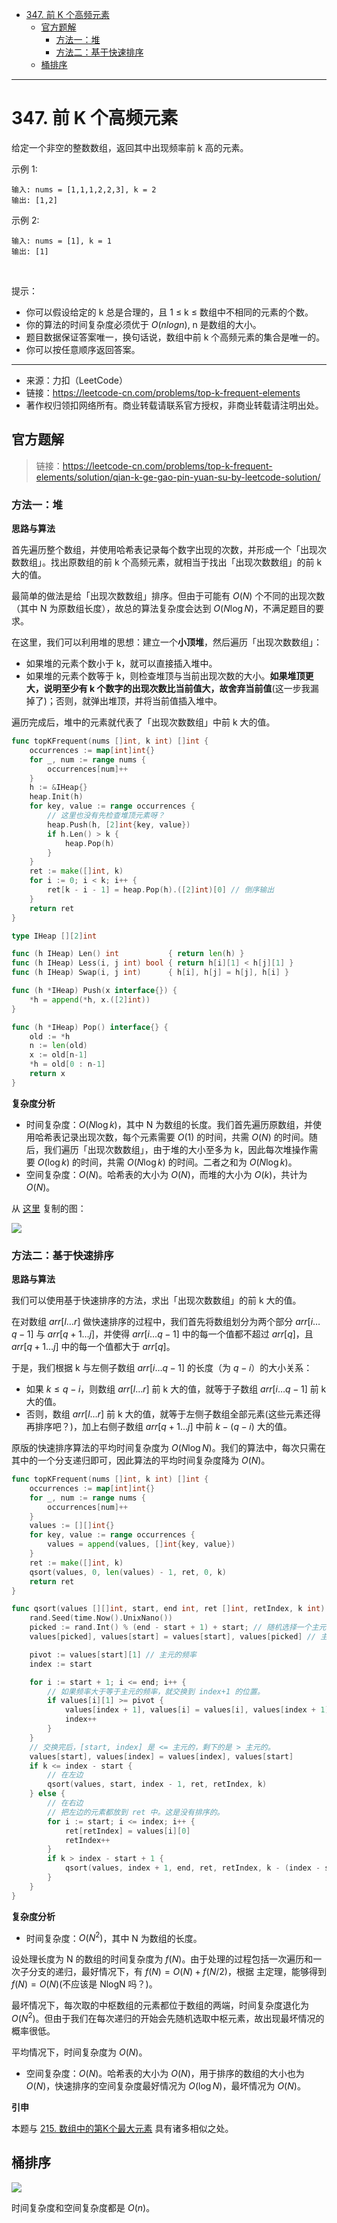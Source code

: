 - [347. 前 K 个高频元素](#347-前-k-个高频元素)
  - [官方题解](#官方题解)
    - [方法一：堆](#方法一堆)
    - [方法二：基于快速排序](#方法二基于快速排序)
  - [桶排序](#桶排序)


------------------------------

# 347. 前 K 个高频元素

给定一个非空的整数数组，返回其中出现频率前 k 高的元素。

示例 1:

```
输入: nums = [1,1,1,2,2,3], k = 2
输出: [1,2]
```

示例 2:

```
输入: nums = [1], k = 1
输出: [1]
```
 

提示：

- 你可以假设给定的 k 总是合理的，且 1 ≤ k ≤ 数组中不相同的元素的个数。
- 你的算法的时间复杂度必须优于 $O(n log n)$, n 是数组的大小。
- 题目数据保证答案唯一，换句话说，数组中前 k 个高频元素的集合是唯一的。
- 你可以按任意顺序返回答案。

--------------------

- 来源：力扣（LeetCode）
- 链接：https://leetcode-cn.com/problems/top-k-frequent-elements
- 著作权归领扣网络所有。商业转载请联系官方授权，非商业转载请注明出处。


## 官方题解

> 链接：https://leetcode-cn.com/problems/top-k-frequent-elements/solution/qian-k-ge-gao-pin-yuan-su-by-leetcode-solution/

### 方法一：堆

**思路与算法**

首先遍历整个数组，并使用哈希表记录每个数字出现的次数，并形成一个「出现次数数组」。找出原数组的前 k 个高频元素，就相当于找出「出现次数数组」的前 k 大的值。

最简单的做法是给「出现次数数组」排序。但由于可能有 $O(N)$ 个不同的出现次数（其中 N 为原数组长度），故总的算法复杂度会达到 $O(N\log N)$，不满足题目的要求。

在这里，我们可以利用堆的思想：建立一个**小顶堆**，然后遍历「出现次数数组」：

- 如果堆的元素个数小于 k，就可以直接插入堆中。
- 如果堆的元素个数等于 k，则检查堆顶与当前出现次数的大小。**如果堆顶更大，说明至少有 k 个数字的出现次数比当前值大，故舍弃当前值**(这一步我漏掉了)；否则，就弹出堆顶，并将当前值插入堆中。

遍历完成后，堆中的元素就代表了「出现次数数组」中前 k 大的值。

```go
func topKFrequent(nums []int, k int) []int {
    occurrences := map[int]int{}
    for _, num := range nums {
        occurrences[num]++
    }
    h := &IHeap{}
    heap.Init(h)
    for key, value := range occurrences {
        // 这里也没有先检查堆顶元素呀？
        heap.Push(h, [2]int{key, value})
        if h.Len() > k {
            heap.Pop(h)
        }
    }
    ret := make([]int, k)
    for i := 0; i < k; i++ {
        ret[k - i - 1] = heap.Pop(h).([2]int)[0] // 倒序输出
    }
    return ret
}

type IHeap [][2]int

func (h IHeap) Len() int           { return len(h) }
func (h IHeap) Less(i, j int) bool { return h[i][1] < h[j][1] }
func (h IHeap) Swap(i, j int)      { h[i], h[j] = h[j], h[i] }

func (h *IHeap) Push(x interface{}) {
    *h = append(*h, x.([2]int))
}

func (h *IHeap) Pop() interface{} {
    old := *h
    n := len(old)
    x := old[n-1]
    *h = old[0 : n-1]
    return x
}
```

**复杂度分析**

- 时间复杂度：$O(N\log k)$，其中 N 为数组的长度。我们首先遍历原数组，并使用哈希表记录出现次数，每个元素需要 $O(1)$ 的时间，共需 $O(N)$ 的时间。随后，我们遍历「出现次数数组」，由于堆的大小至多为 k，因此每次堆操作需要 $O(\log k)$ 的时间，共需 $O(N\log k)$ 的时间。二者之和为 $O(N\log k)$。
- 空间复杂度：$O(N)$。哈希表的大小为 $O(N)$，而堆的大小为 $O(k)$，共计为 $O(N)$。


从 [这里](https://leetcode-cn.com/problems/top-k-frequent-elements/solution/leetcode-di-347-hao-wen-ti-qian-k-ge-gao-pin-yuan-/) 复制的图：

![](assets/no_0347_top_k_frequent_elements1.jpeg)


### 方法二：基于快速排序

**思路与算法**

我们可以使用基于快速排序的方法，求出「出现次数数组」的前 k 大的值。

在对数组 $\textit{arr}[l \ldots r]$ 做快速排序的过程中，我们首先将数组划分为两个部分 $\textit{arr}[i \ldots q-1]$ 与 $\textit{arr}[q+1 \ldots j]$，并使得 $\textit{arr}[i \ldots q-1]$ 中的每一个值都不超过 $\textit{arr}[q]$，且 $\textit{arr}[q+1 \ldots j]$ 中的每一个值都大于 $\textit{arr}[q]$。

于是，我们根据 k 与左侧子数组 $\textit{arr}[i \ldots q-1]$ 的长度（为 $q-i$）的大小关系：

- 如果 $k \le q-i$，则数组 $\textit{arr}[l \ldots r]$ 前 k 大的值，就等于子数组 $\textit{arr}[i \ldots q-1]$ 前 k 大的值。
- 否则，数组 $\textit{arr}[l \ldots r]$ 前 k 大的值，就等于左侧子数组全部元素(这些元素还得再排序吧？)，加上右侧子数组 $\textit{arr}[q+1 \ldots j]$ 中前 $k - (q - i)$ 大的值。

原版的快速排序算法的平均时间复杂度为 $O(N\log N)$。我们的算法中，每次只需在其中的一个分支递归即可，因此算法的平均时间复杂度降为 $O(N)$。

```go
func topKFrequent(nums []int, k int) []int {
    occurrences := map[int]int{}
    for _, num := range nums {
        occurrences[num]++
    }
    values := [][]int{}
    for key, value := range occurrences {
        values = append(values, []int{key, value})
    }
    ret := make([]int, k)
    qsort(values, 0, len(values) - 1, ret, 0, k)
    return ret
}

func qsort(values [][]int, start, end int, ret []int, retIndex, k int) {
    rand.Seed(time.Now().UnixNano())
    picked := rand.Int() % (end - start + 1) + start; // 随机选择一个主元。
    values[picked], values[start] = values[start], values[picked] // 主元放在开头位置。

    pivot := values[start][1] // 主元的频率
    index := start

    for i := start + 1; i <= end; i++ {
        // 如果频率大于等于主元的频率，就交换到 index+1 的位置。
        if values[i][1] >= pivot {
            values[index + 1], values[i] = values[i], values[index + 1]
            index++
        }
    }
    // 交换完后，[start, index] 是 <= 主元的，剩下的是 > 主元的。
    values[start], values[index] = values[index], values[start]
    if k <= index - start {
        // 在左边
        qsort(values, start, index - 1, ret, retIndex, k)
    } else {
        // 在右边
        // 把左边的元素都放到 ret 中。这是没有排序的。
        for i := start; i <= index; i++ {
            ret[retIndex] = values[i][0]
            retIndex++
        }
        if k > index - start + 1 {
            qsort(values, index + 1, end, ret, retIndex, k - (index - start + 1))
        }
    }
}
```

**复杂度分析**

- 时间复杂度：$O(N^2)$，其中 N 为数组的长度。

设处理长度为 N 的数组的时间复杂度为 $f(N)$。由于处理的过程包括一次遍历和一次子分支的递归，最好情况下，有 $f(N) = O(N) + f(N/2)$，根据 主定理，能够得到 $f(N) = O(N)$(不应该是 NlogN 吗？)。

最坏情况下，每次取的中枢数组的元素都位于数组的两端，时间复杂度退化为 $O(N^2)$。但由于我们在每次递归的开始会先随机选取中枢元素，故出现最坏情况的概率很低。

平均情况下，时间复杂度为 $O(N)$。

- 空间复杂度：$O(N)$。哈希表的大小为 $O(N)$，用于排序的数组的大小也为 $O(N)$，快速排序的空间复杂度最好情况为 $O(\log N)$，最坏情况为 $O(N)$。

**引申**

本题与 [215. 数组中的第K个最大元素](https://leetcode-cn.com/problems/kth-largest-element-in-an-array) 具有诸多相似之处。


## 桶排序

![](assets/no_0347_top_k_frequent_elements2.jpeg)

时间复杂度和空间复杂度都是 $O(n)$。

